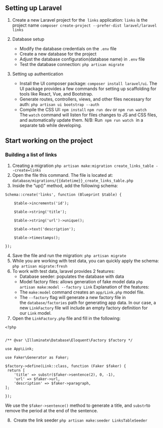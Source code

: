## Setting up Laravel
 1. Create a new Laravel project for the  `links` application: 
 `links` is the project name
			`composer create-project --prefer-dist laravel/laravel links`
2.  Database setup

	* Modify the database credentials on the `.env` file
	* Create a new database for the project
	* Adjust the database configuration(database name) in `.env` file
	* Test the database connection:
		`php artisan migrate`

3. Setting up authentication

	* Install the UI composer package:
	`composer install laravel/ui`. The UI package provides a few commands for setting up scaffolding for tools like React, Vue, and Bootstrap.
	* Generate routes, controllers, views, and other files necessary for auth:
	`php artisan ui bootstrap --auth`
	* Compile the CSS UI:
	`npm install`
	`npm run dev`   or 
	`npm run watch`
	The `watch` command will listen for files changes to JS and CSS files, and automatically update them. N/B: Run  `npm run watch`  in a separate tab while developing.

## Start working on the project
### Building a list of links
1. Creating a migration
`php artisan make:migration create_links_table --create=links`
2. Open the file this command. The file is located at: `database/migrations/{{datetime}}_create_links_table.php`
3. Inside the “up()” method, add the following schema:

```
Schema::create('links', function (Blueprint $table) {
	
	$table->increments('id');
	
	$table->string('title');
	
	$table->string('url')->unique();
	
	$table->text('description');
	
	$table->timestamps();

});
```
4. Save the file and run the migration:
`php artisan migrate`
5. While you are working with test data, you can quickly apply the schema:
`php artisan migrate:fresh`
6. To work with test data, laravel provides 2 features:
	* Database seeder: populates the database with data
	* Model factory files: allows generation of fake model data
	`php artisan make:model --factory Link`
Explanation of the features:
	* The `make:model` command creates an `app/Link.php` model file.
	* The `--factory` flag will generate a new factory file in the `database/factories` path for generating app data. In our case, a new `LinkFactory` file will include an empty factory definition for our `Link` model.
7.  Open the `LinkFactory.php` file and fill in the following:

```
<?php


/** @var \Illuminate\Database\Eloquent\Factory $factory */

use App\Link;

use Faker\Generator as Faker;

$factory->define(Link::class, function (Faker $faker) {
 return [
	'title' => substr($faker->sentence(2), 0, -1),	
	'url' => $faker->url,	
	'description' => $faker->paragraph,
];

});
```

We use the `$faker->sentence()` method to generate a title, and `substr`to remove the period at the end of the sentence.

8.  Create the link seeder
`php artisan make:seeder LinksTableSeeder`
	
	